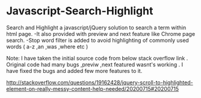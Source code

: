 Javascript-Search-Highlight
===========================

Search and Highlight a javascript/jQuery solution to search a term within html page. 
-It also provided with preview and next feature like Chrome page search.
-Stop word filter is added to avoid highlighting of commonly used words ( a-z ,an ,was ,where etc )



Note:  I have taken the initial source code from  below stack overflow link . Original code had many bugs 
,previw ,next featured wasnt's working . I have fixed the bugs and added few more features to it.


http://stackoverflow.com/questions/19162428/jquery-scroll-to-highlighted-element-on-really-messy-content-help-needed/20200715#20200715
